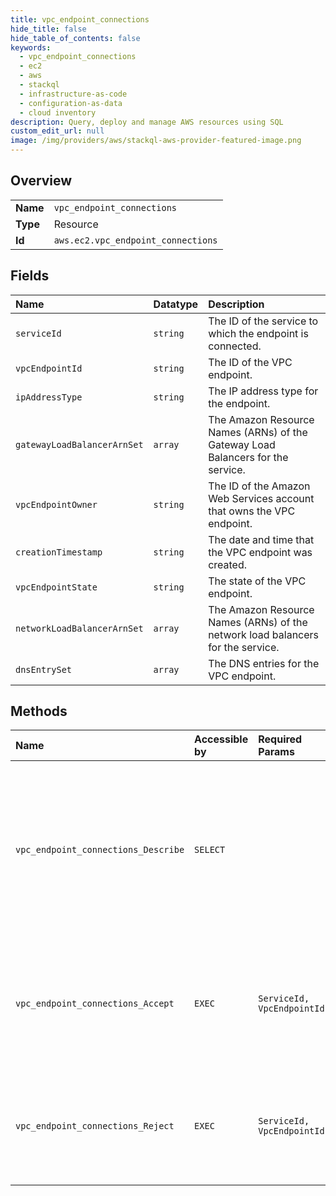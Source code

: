 ```yaml
---
title: vpc_endpoint_connections
hide_title: false
hide_table_of_contents: false
keywords:
  - vpc_endpoint_connections
  - ec2
  - aws    
  - stackql
  - infrastructure-as-code
  - configuration-as-data
  - cloud inventory
description: Query, deploy and manage AWS resources using SQL
custom_edit_url: null
image: /img/providers/aws/stackql-aws-provider-featured-image.png
---
```

  
    

## Overview
<table><tbody>
<tr><td><b>Name</b></td><td><code>vpc_endpoint_connections</code></td></tr>
<tr><td><b>Type</b></td><td>Resource</td></tr>
<tr><td><b>Id</b></td><td><code>aws.ec2.vpc_endpoint_connections</code></td></tr>
</tbody></table>

## Fields
| Name | Datatype | Description |
|:-----|:---------|:------------|
| `serviceId` | `string` | The ID of the service to which the endpoint is connected. |
| `vpcEndpointId` | `string` | The ID of the VPC endpoint. |
| `ipAddressType` | `string` | The IP address type for the endpoint. |
| `gatewayLoadBalancerArnSet` | `array` | The Amazon Resource Names (ARNs) of the Gateway Load Balancers for the service. |
| `vpcEndpointOwner` | `string` | The ID of the Amazon Web Services account that owns the VPC endpoint. |
| `creationTimestamp` | `string` | The date and time that the VPC endpoint was created. |
| `vpcEndpointState` | `string` | The state of the VPC endpoint. |
| `networkLoadBalancerArnSet` | `array` | The Amazon Resource Names (ARNs) of the network load balancers for the service. |
| `dnsEntrySet` | `array` | The DNS entries for the VPC endpoint. |
## Methods
| Name | Accessible by | Required Params | Description |
|:-----|:--------------|:----------------|:------------|
| `vpc_endpoint_connections_Describe` | `SELECT` |  | Describes the VPC endpoint connections to your VPC endpoint services, including any endpoints that are pending your acceptance. |
| `vpc_endpoint_connections_Accept` | `EXEC` | `ServiceId, VpcEndpointId` | Accepts one or more interface VPC endpoint connection requests to your VPC endpoint service. |
| `vpc_endpoint_connections_Reject` | `EXEC` | `ServiceId, VpcEndpointId` | Rejects one or more VPC endpoint connection requests to your VPC endpoint service. |
